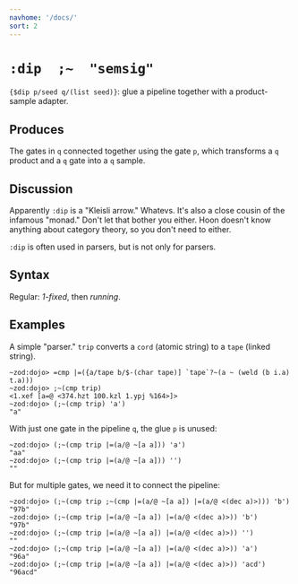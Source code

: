 ```yaml
---
navhome: '/docs/'
sort: 2
---
```


# `:dip  ;~  "semsig"`

`{$dip p/seed q/(list seed)}`: glue a pipeline together with a product-sample
adapter.

## Produces

The gates in `q` connected together using the gate `p`, which transforms a `q`
product and a `q` gate into a `q` sample.

## Discussion

Apparently `:dip` is a "Kleisli arrow." Whatevs. It's also a close cousin of the
infamous "monad." Don't let that bother you either. Hoon doesn't know anything
about category theory, so you don't need to either.

`:dip` is often used in parsers, but is not only for parsers.

## Syntax

Regular: *1-fixed*, then *running*.

## Examples

A simple "parser." `trip` converts a `cord` (atomic string) to a `tape` (linked
string).

    ~zod:dojo> =cmp |=({a/tape b/$-(char tape)] `tape`?~(a ~ (weld (b i.a) t.a)))
    ~zod:dojo> ;~(cmp trip)
    <1.xef [a=@ <374.hzt 100.kzl 1.ypj %164>]>
    ~zod:dojo> (;~(cmp trip) 'a')
    "a"

With just one gate in the pipeline `q`, the glue `p` is unused:

    ~zod:dojo> (;~(cmp trip |=(a/@ ~[a a])) 'a')
    "aa"
    ~zod:dojo> (;~(cmp trip |=(a/@ ~[a a])) '')
    ""

But for multiple gates, we need it to connect the pipeline:

    ~zod:dojo> (;~(cmp trip ;~(cmp |=(a/@ ~[a a]) |=(a/@ <(dec a)>))) 'b')
    "97b"
    ~zod:dojo> (;~(cmp trip |=(a/@ ~[a a]) |=(a/@ <(dec a)>)) 'b')
    "97b"
    ~zod:dojo> (;~(cmp trip |=(a/@ ~[a a]) |=(a/@ <(dec a)>)) '')
    ""
    ~zod:dojo> (;~(cmp trip |=(a/@ ~[a a]) |=(a/@ <(dec a)>)) 'a')
    "96a"
    ~zod:dojo> (;~(cmp trip |=(a/@ ~[a a]) |=(a/@ <(dec a)>)) 'acd')
    "96acd"
